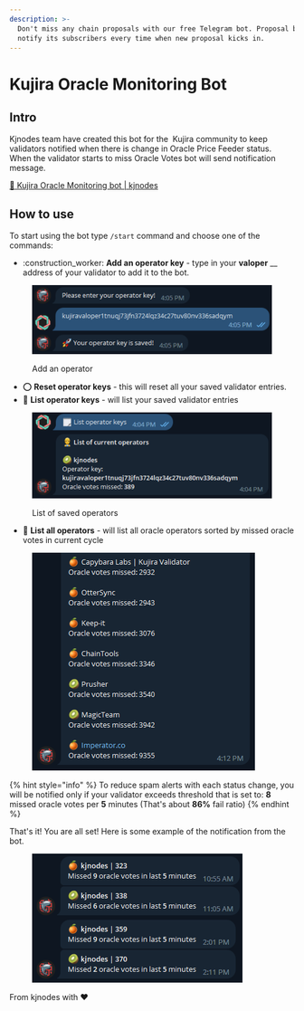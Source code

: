 ```yaml
---
description: >-
  Don't miss any chain proposals with our free Telegram bot. Proposal bot will
  notify its subscribers every time when new proposal kicks in.
---
```


# Kujira Oracle Monitoring Bot

## Intro

Kjnodes team have created this bot for the <img src="https://github.com/kj89/testnet_manuals/raw/main/pingpub/logos/kujira.png" alt="" data-size="line"> Kujira community to keep validators notified when there is change in Oracle Price Feeder status. When the validator starts to miss Oracle Votes bot will send notification message.

[🤖 Kujira Oracle Monitoring bot | kjnodes](https://t.me/kjnodes\_oracle\_bot)

## How to use

To start using the bot type `/start` command and choose one of the commands:

* :construction\_worker: **Add an operator key** - type in your **valoper** __ address of your validator to add it to the bot.

<figure><img src="../.gitbook/assets/kujira_oracle_bot_menu_add.png" alt=""><figcaption><p>Add an operator</p></figcaption></figure>

* ⭕️ **Reset operator keys** - this will reset all your saved validator entries.
* 📃 **List operator keys** - will list your saved validator entries

<figure><img src="../.gitbook/assets/kujira_oracle_bot_menu_list.png" alt=""><figcaption><p>List of saved operators</p></figcaption></figure>

* 📃 **List all operators** - will list all oracle operators sorted by missed oracle votes in current cycle

<figure><img src="../.gitbook/assets/kujira_oracle_bot_menu_list_all.png" alt=""><figcaption></figcaption></figure>

{% hint style="info" %}
To reduce spam alerts with each status change, you will be notified only if your validator exceeds threshold that is set to: **8** missed oracle votes per **5** minutes (That's about **86%** fail ratio)
{% endhint %}

That's it! You are all set! Here is some example of the notification from the bot.

<figure><img src="../.gitbook/assets/kujira_oracle_bot_notification.png" alt=""><figcaption></figcaption></figure>

From kjnodes with :heart:
